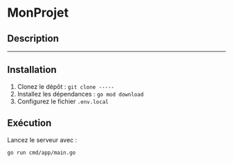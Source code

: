 # MonProjet

## Description
-----

## Installation
1. Clonez le dépôt : `git clone -----`
2. Installez les dépendances : `go mod download`
3. Configurez le fichier `.env.local`

## Exécution
Lancez le serveur avec :

```bash
go run cmd/app/main.go
```
